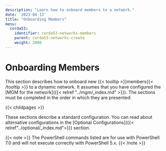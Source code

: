 ```yaml
---
description: "Learn how to onboard members to a network."
date: '2023-04-13'
title: "Onboarding Members"
menu:
  corda53:
    identifier: corda53-networks-members
    parent: corda53-networks-create
    weight: 2000
---
```


# Onboarding Members

This section describes how to onboard new {{< tooltip >}}members{{< /tooltip >}} to a dynamic network. It assumes that you have configured the [MGM for the network]({{< relref "../mgm/_index.md" >}}). The sections must be completed in the order in which they are presented:

{{< childpages >}}

These sections describe a standard configuration. You can read about alternative configurations in the [Optional Configurations]({{< relref"../optional/_index.md">}}) section.

{{< note >}}
The PowerShell commands listed are for use with PowerShell 7.0 and will not execute correctly with PowerShell 5.x.
{{< /note >}}
